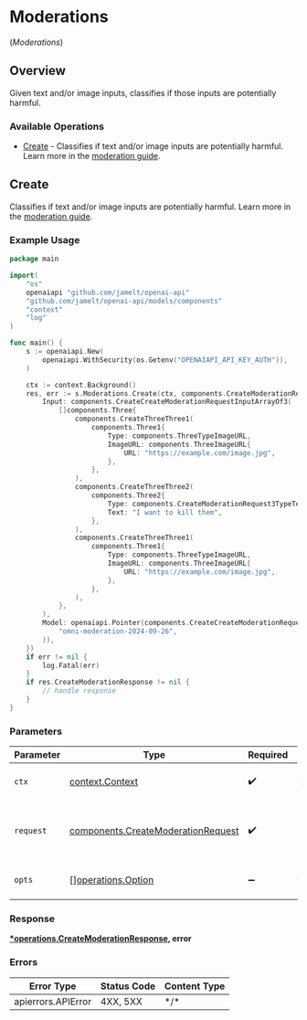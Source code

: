 # Moderations
(*Moderations*)

## Overview

Given text and/or image inputs, classifies if those inputs are potentially harmful.

### Available Operations

* [Create](#create) - Classifies if text and/or image inputs are potentially harmful. Learn
more in the [moderation guide](/docs/guides/moderation).


## Create

Classifies if text and/or image inputs are potentially harmful. Learn
more in the [moderation guide](/docs/guides/moderation).


### Example Usage

```go
package main

import(
	"os"
	openaiapi "github.com/jamelt/openai-api"
	"github.com/jamelt/openai-api/models/components"
	"context"
	"log"
)

func main() {
    s := openaiapi.New(
        openaiapi.WithSecurity(os.Getenv("OPENAIAPI_API_KEY_AUTH")),
    )

    ctx := context.Background()
    res, err := s.Moderations.Create(ctx, components.CreateModerationRequest{
        Input: components.CreateCreateModerationRequestInputArrayOf3(
            []components.Three{
                components.CreateThreeThree1(
                    components.Three1{
                        Type: components.ThreeTypeImageURL,
                        ImageURL: components.ThreeImageURL{
                            URL: "https://example.com/image.jpg",
                        },
                    },
                ),
                components.CreateThreeThree2(
                    components.Three2{
                        Type: components.CreateModerationRequest3TypeText,
                        Text: "I want to kill them",
                    },
                ),
                components.CreateThreeThree1(
                    components.Three1{
                        Type: components.ThreeTypeImageURL,
                        ImageURL: components.ThreeImageURL{
                            URL: "https://example.com/image.jpg",
                        },
                    },
                ),
            },
        ),
        Model: openaiapi.Pointer(components.CreateCreateModerationRequestModelStr(
            "omni-moderation-2024-09-26",
        )),
    })
    if err != nil {
        log.Fatal(err)
    }
    if res.CreateModerationResponse != nil {
        // handle response
    }
}
```

### Parameters

| Parameter                                                                                | Type                                                                                     | Required                                                                                 | Description                                                                              |
| ---------------------------------------------------------------------------------------- | ---------------------------------------------------------------------------------------- | ---------------------------------------------------------------------------------------- | ---------------------------------------------------------------------------------------- |
| `ctx`                                                                                    | [context.Context](https://pkg.go.dev/context#Context)                                    | :heavy_check_mark:                                                                       | The context to use for the request.                                                      |
| `request`                                                                                | [components.CreateModerationRequest](../../models/components/createmoderationrequest.md) | :heavy_check_mark:                                                                       | The request object to use for the request.                                               |
| `opts`                                                                                   | [][operations.Option](../../models/operations/option.md)                                 | :heavy_minus_sign:                                                                       | The options for this request.                                                            |

### Response

**[*operations.CreateModerationResponse](../../models/operations/createmoderationresponse.md), error**

### Errors

| Error Type         | Status Code        | Content Type       |
| ------------------ | ------------------ | ------------------ |
| apierrors.APIError | 4XX, 5XX           | \*/\*              |